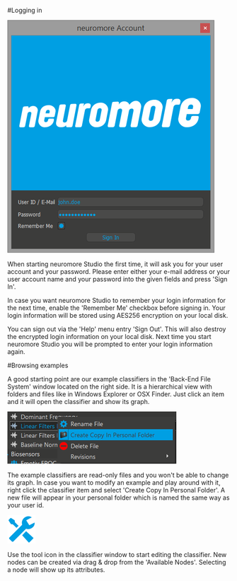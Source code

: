 #Logging in

![Login Window](../neuromoreStudio/Images/Basics/Login.png)

When starting neuromore Studio the first time, it will ask you for your user account and your password. Please enter either your e-mail address or your user account name and your password into the given fields and press 'Sign In'.

In case you want neuromore Studio to remember your login information for the next time, enable the 'Remember Me' checkbox before signing in. Your login information will be stored using AES256 encryption on your local disk.

You can sign out via the 'Help' menu entry 'Sign Out'. This will also destroy the encrypted login information on your local disk. Next time you start neuromore Studio you will be prompted to enter your login information again.

#Browsing examples

A good starting point are our example classifiers in the 'Back-End File System' window located on the right side. It is a hierarchical view with folders and files like in Windows Explorer or OSX Finder. Just click an item and it will open the classifier and show its graph.

![Create Personal Copy](../neuromoreStudio/Images/Classifier/CreatePersonalCopy.png)

The example classifiers are read-only files and you won't be able to change its graph. In case you want to modify an example and play around with it, right click the classifier item and select 'Create Copy In Personal Folder'. A new file will appear in your personal folder which is named the same way as your user id.

![Classifier Tools](../neuromoreStudio/Images/UI/Tool.png)

Use the tool icon in the classifier window to start editing the classifier. New nodes can be created via drag & drop from the 'Available Nodes'. Selecting a node will show up its attributes.